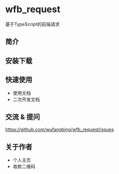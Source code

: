 # wfb_request
基于TypeScript的前端请求

## 简介

## 安装下载

## 快速使用

- 使用文档
- 二次开发文档

## 交流 & 提问
https://github.com/wufangbing/wfb_request/issues

## 关于作者
- 个人主页
- 收款二维码
